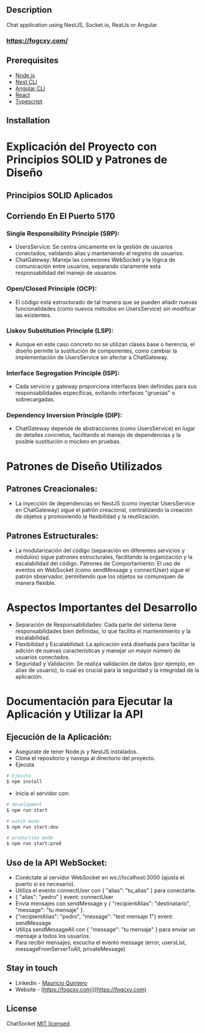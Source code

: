 
## Description

Chat application using NestJS, Socket.io, ReatJs or Angular.
### https://fogcxy.com/

## Prerequisites

- [Node.js](https://nodejs.org/en/)
- [Nest CLI](https://docs.nestjs.com/cli/overview)
- [Angular CLI](https://cli.angular.io/)
- [React](https://reactjs.org/)
- [Typescript](https://www.typescriptlang.org/)

## Installation


# Explicación del Proyecto con Principios SOLID y Patrones de Diseño
## Principios SOLID Aplicados
## Corriendo En El Puerto 5170

### Single Responsibility Principle (SRP):

* UsersService: Se centra únicamente en la gestión de usuarios conectados, validando alias y manteniendo el registro de usuarios.
* ChatGateway: Maneja las conexiones WebSocket y la lógica de comunicación entre usuarios, separando claramente esta responsabilidad del manejo de usuarios.

### Open/Closed Principle (OCP):

* El código está estructurado de tal manera que se pueden añadir nuevas funcionalidades (como nuevos métodos en UsersService) sin modificar las existentes.

### Liskov Substitution Principle (LSP):

* Aunque en este caso concreto no se utilizan clases base o herencia, el diseño permite la sustitución de componentes, como cambiar la implementación de UsersService sin afectar a ChatGateway.

### Interface Segregation Principle (ISP):

* Cada servicio y gateway proporciona interfaces bien definidas para sus responsabilidades específicas, evitando interfaces "gruesas" o sobrecargadas.

### Dependency Inversion Principle (DIP):

* ChatGateway depende de abstracciones (como UsersService) en lugar de detalles concretos, facilitando el manejo de dependencias y la posible sustitución o mockeo en pruebas.

# Patrones de Diseño Utilizados

## Patrones Creacionales:
* La inyección de dependencias en NestJS (como inyectar UsersService en ChatGateway) sigue el patrón creacional, centralizando la creación de objetos y promoviendo la flexibilidad y la reutilización.

## Patrones Estructurales:
* La modularización del código (separación en diferentes servicios y módulos) sigue patrones estructurales, facilitando la organización y la escalabilidad del código.
Patrones de Comportamiento: El uso de eventos en WebSocket (como sendMessage y connectUser) sigue el patrón observador, permitiendo que los objetos se comuniquen de manera flexible.

# Aspectos Importantes del Desarrollo
* Separación de Responsabilidades: Cada parte del sistema tiene responsabilidades bien definidas, lo que facilita el mantenimiento y la escalabilidad.
* Flexibilidad y Escalabilidad: La aplicación está diseñada para facilitar la adición de nuevas características y manejar un mayor número de usuarios conectados.
* Seguridad y Validación: Se realiza validación de datos (por ejemplo, en alias de usuario), lo cual es crucial para la seguridad y la integridad de la aplicación.


# Documentación para Ejecutar la Aplicación y Utilizar la API


## Ejecución de la Aplicación:

- Asegúrate de tener Node.js y NestJS instalados.
- Clona el repositorio y navega al directorio del proyecto.
- Ejecuta 

```bash
# Ejecuta
$ npm install
```


- Inicia el servidor con:
  
```bash
# development
$ npm run start

# watch mode
$ npm run start:dev

# production mode
$ npm run start:prod
```

## Uso de la API WebSocket:

- Conéctate al servidor WebSocket en ws://localhost:3000 (ajusta el puerto si es necesario).
- Utiliza el evento connectUser con { "alias": "tu_alias" } para conectarte.
- { "alias": "pedro" }  event: connectUser
- Envía mensajes con sendMessage y { "recipientAlias": "destinatario", "message": "tu mensaje" }.
- {"recipientAlias": "pedro", "message": "test mensaje 1"}  event: sendMessage
- Utiliza sendMessageAll con { "message": "tu mensaje" } para enviar un mensaje a todos los usuarios.
- Para recibir mensajes, escucha el evento message (error, usersList, messageFromServerToAll, privateMessage)



## Stay in touch

- Linkedin - [Mauricio Quintero](https://www.linkedin.com/in/alzheimeer)
- Website - [https://fogcxy.com]([https://fogcxy.com)


## License

ChatSocket [MIT licensed](LICENSE).